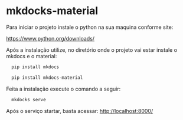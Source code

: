 # mkdocks-material
Para iniciar o projeto instale o python na sua maquina conforme site:

<https://www.python.org/downloads/>


Após a instalação utilize, no diretório onde o projeto vai estar instale o mkdocs e o material:

```py
  pip install mkdocs

  pip install mkdocs-material
```

Feita a instalação execute o comando a seguir:

```py
  mkdocks serve
```

Após o serviço startar, basta acessar: <http://localhost:8000/>
